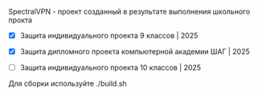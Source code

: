 SpectralVPN - проект созданный в результате выполнения школьного прокта

* [X] Защита индивидуального проекта 9 классов | 2025
* [X] Защита дипломного проекта компьютерной академии ШАГ | 2025

* [ ] Защита индивидуального проекта 10 классов | 2025

Для сборки используйте ./build.sh
